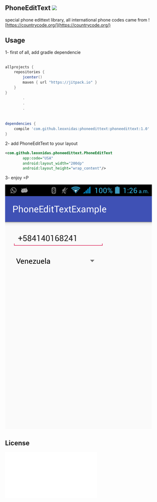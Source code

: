 PhoneEditText [![](https://jitpack.io/v/leoxnidas/PhoneEditText.svg)](https://jitpack.io/#leoxnidas/PhoneEditText)
-------------
special phone edittext library, all international phone codes came from ![https://countrycode.org/](https://countrycode.org/)


Usage
-----
1- first of all, add gradle dependencie
```gradle

allprojects {
    repositories {
        jcenter()
        maven { url "https://jitpack.io" }
    }
}
        .
        .
        .


dependencies {
    compile 'com.github.leoxnidas:phoneedittext:phoneedittext:1.0'
}
```

2- add PhoneEditText to your layout
```xml
<com.github.leoxnidas.phoneedittext.PhoneEditText
        app:code="USA"
        android:layout_width="200dp"
        android:layout_height="wrap_content"/>
```

3- enjoy =P

![image](./img/phone.png)


License
--------
![LICENSE](./LICENSE.md)